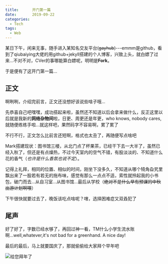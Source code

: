 ```yaml
---
title:      开门第一篇
date:       2019-09-22
categories:
  - Tech
tags:
  - Web
---
```


某日下午，闲来无事，随手进入某知名交友平台(~~gayhub~~)---emmm是github，看到了qiubaiying大佬的用github+jekyll搭建的个人博客，兴致上头，就白嫖了过来...不对不对，CVer的事哪能算白嫖呢，明明是**Fork**。

于是便有了这开门第一篇...



## 正文

啊咧咧，介绍完前言，正文还没想好该说些啥子哦...

先恭喜自己吧嘿嘿，成功搭起来啦，虽然还不知道以后会拿来做什么，反正这里以后就是我新的**网络杂物间**啦，日更、周更还是年更，who knows, nobody cares, 就随便练练手啦...就这样吧，果然码字不容易啊，累了累了

不行不行，正文怎么比前言还短啊，格式也太丑了，再随便写点啥吧

Mark搭建现状：图书馆三楼，从北门点了杯果茶，已经干下去一大半了，虽然已经入秋了，但还是有点燥热，不过今天室内的空气不错，有股淡淡的、不知道什么花的香气（*也许是什么香氛也说不定*）。

记得上礼拜，相同的位置、相似的时间，刚坐下没多久，不知道从哪个犄角旮旯里飘出来了一股若有若无的拖布味，感觉有那么一点点不适，索性就拎起我的小书包，破门而去...从自习室...从图书馆...最后从学校（~~绝对不是什么早有预谋的中秋出游计划啊喂~~）

下午很快就要过去了，晚饭该吃点啥呢？嗐，选择困难症又双叒犯了



## 尾声

好了好了，字数已经水够了，再回过神一看，TM什么小学生流水账啊...well,whatever,it's not bad for a greenhand. A nice day!

最后的最后，马上就要国庆了，那就偷偷给大家拜个早年吧

![给您拜年了](https://pic.imgdb.cn/item/64eca87a661c6c8e54e7b060.jpg)
